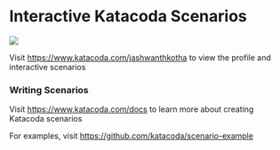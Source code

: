 # Interactive Katacoda Scenarios

[![](http://shields.katacoda.com/katacoda/jashwanthkotha/count.svg)](https://www.katacoda.com/jashwanthkotha "Get your profile on Katacoda.com")

Visit https://www.katacoda.com/jashwanthkotha to view the profile and interactive scenarios

### Writing Scenarios
Visit https://www.katacoda.com/docs to learn more about creating Katacoda scenarios

For examples, visit https://github.com/katacoda/scenario-example
